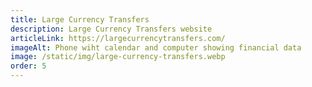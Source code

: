 ```yaml
---
title: Large Currency Transfers
description: Large Currency Transfers website
articleLink: https://largecurrencytransfers.com/
imageAlt: Phone wiht calendar and computer showing financial data
image: /static/img/large-currency-transfers.webp
order: 5
---
```

